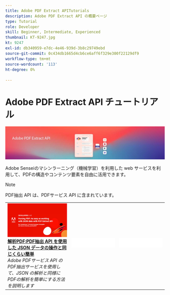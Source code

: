 ```yaml
---
title: Adobe PDF Extract APITutorials
description: Adobe PDF Extract API の概要ページ
type: Tutorial
role: Developer
skill: Beginner, Intermediate, Experienced
thumbnail: KT-9247.jpg
kt: 9247
exl-id: db340959-e7dc-4e46-939d-3b8c29749ebd
source-git-commit: 0c434db1665d4cb6ce6aff6f329e300f22129df9
workflow-type: tm+mt
source-wordcount: '113'
ht-degree: 0%

---
```


# Adobe PDF Extract API チュートリアル

![PDF埋め込み API バナー](../assets/pdfextracthero.jpg)

Adobe Senseiのマシンラーニング（機械学習）を利用した web サービスを利用して、PDFの構造やコンテンツ要素を自由に活用できます。

>[!NOTE]
>
>PDF抽出 API は、PDFサービス API に含まれています。

<table style="table-layout:fixed">
<tr>
 <td>
   <a href="https://experienceleague.adobe.com/docs/adobe-developers-live-events/events/2021/oct2021/parsing-pdf.html">
      <img alt="解析PDF:PDF抽出 API を使用した JSON データの操作と同じくらい簡単" src="assets/ParsingPDF_1280.png" />
   </a>
    <div>
   <a href="https://experienceleague.adobe.com/docs/adobe-developers-live-events/events/2021/oct2021/parsing-pdf.html"><strong>解析PDF:PDF抽出 API を使用した JSON データの操作と同じくらい簡単</strong></a>
    </div>
    <em>Adobe PDFサービス API のPDF抽出サービスを使用して、JSON の解析と同様にPDFの解析を簡単にする方法を説明します</em>
    <br>
  </td>
  <td>
    <img alt="スペーサー" src="../assets/WhiteBanner_Placeholder.png" />
    <div>
    <br>
  </td>
  <td>
    <img alt="スペーサー" src="../assets/WhiteBanner_Placeholder.png" />
    <div>
    <br>
  </td>
</tr>
</table>
